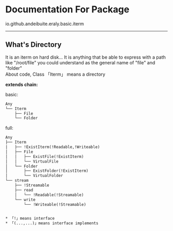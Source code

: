 # Documentation For Package

io.github.andeibuite.eraly.basic.iterm

---

## What's Directory

It is an iterm on hard disk... It is anything that be able to express with a path like "/root/file"
you could understand as the general name of "file" and "folder"  
About code, Class 「Iterm」 means a directory

**extends chain:**

basic:
```txt
Any
└── Iterm  
    ├── File  
    └── Folder  
```

full:
```txt
Any
├── Iterm
|   ├── !ExistIterm(!Readable,!Writeable)
│   ├── File
│   │   ├── ExistFile(!ExistIterm)
│   │   └── VirtualFile
│   └── Folder
│       ├── ExistFolder(!ExistIterm)
│       └── VirtualFolder
└── stream
    ├── !Streamable
    ├── read
    │   └── !Readable(!Streamable)
    └── write
        └── !Writeable(!Streamable)

    
* 「!」means interface
* 「(...,...)」means interface implements
```